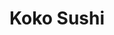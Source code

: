 ---
layout: place
title: "Koko Sushi"
permalink: /wisconsin/green-bay/koko-sushi.html
stateAbbr: WI
stateName: Wisconsin
cityName: Green Bay
seo:
  name: "Koko Sushi"
  type: Restaurant
  links: null
description: "Koko Sushi serves delicious sushi in Green Bay, Wisconsin. Try fresh Japanese dishes for a great dining experience. "
place_id: ChIJ97PXFrX6AogRpJzkqiq9Rdc
photos:
  - name: >-
      places/ChIJ97PXFrX6AogRpJzkqiq9Rdc/photos/AeeoHcLJWXXoa7aLrN0-cwZJ1mgzqnRPPfEhOSAGL2ewodXxgCQpx2mOqD41fnJk6560Aj4lMDVZ3X73soyLtdH4aU-AkMiYKydQB8Ji4NF1LOd8mcWB2BNAriBN1R0KDEjKfE4bXhcgAS6YH-lfLQO3J1vDfiIigaALCOmOgGTb4pr9xcs9_GK4WOoUsvQGPnxhNI1e6kmBbIcvTzi42i7nOdsDOgvGfRTdIwUEc5qFbo5OQJcyanZznlt1YPbXpPGV1n1swbACGo6x81fBnXcj6eQ5H2MYmQ7aofDgDEZ_trakEQ
    widthPx: 4800
    heightPx: 2400
    authorAttributions:
      - displayName: Koko Sushi Bar & Lounge
        uri: https://maps.google.com/maps/contrib/111723309138499573779
        photoUri: >-
          https://lh3.googleusercontent.com/a-/ALV-UjXagIjpkuaa_Qs5GzFZ7jizQ6hjnJMAYKmwClAcXPaKc_inPFk=s100-p-k-no-mo
    flagContentUri: >-
      https://www.google.com/local/imagery/report/?cb_client=maps_api_places.places_api&image_key=!1e10!2sAF1QipNvC9h3xJAUowBBLwJ3S4cjzSgvp979jXrOgtD8&hl=en-US
    googleMapsUri: >-
      https://www.google.com/maps/place//data=!3m4!1e2!3m2!1sAF1QipNvC9h3xJAUowBBLwJ3S4cjzSgvp979jXrOgtD8!2e10!4m2!3m1!1s0x8802fab516d7b3f7:0xd745bd2aaae49ca4
  - name: >-
      places/ChIJ97PXFrX6AogRpJzkqiq9Rdc/photos/AeeoHcLqDnLBeBHxCVtUzFUCwrafakrUp-u0VibLcM6_MFoN3GveuP5oXnbGmfevbMcM_iUrn_pBTCW4Z4IytwHlpml1BcLn8PHhMxjp0CHV-6t9OhwzxLxGASSIScnHEuHG291I_AgFdefxXTxOcbedKJWiHahnBDo7sIqMI10wTs3uQiMZZo0DlFRKvyyBd7qeyDGYIl5_k7vObzgqYmUyy14v_ICsWr6HOBpnpZ2Fja2D1-92osyIZ_jrnP9_hSy2DBXH-tf4oij5dyzxOJmi0aVX16QcSfQPN4lzlpUMxkROOw
    widthPx: 848
    heightPx: 565
    authorAttributions:
      - displayName: Koko Sushi Bar & Lounge
        uri: https://maps.google.com/maps/contrib/111723309138499573779
        photoUri: >-
          https://lh3.googleusercontent.com/a-/ALV-UjXagIjpkuaa_Qs5GzFZ7jizQ6hjnJMAYKmwClAcXPaKc_inPFk=s100-p-k-no-mo
    flagContentUri: >-
      https://www.google.com/local/imagery/report/?cb_client=maps_api_places.places_api&image_key=!1e10!2sAF1QipPbIMM_gwXWhJUBszbhirJ1X4upLBBqbdPyGpGL&hl=en-US
    googleMapsUri: >-
      https://www.google.com/maps/place//data=!3m4!1e2!3m2!1sAF1QipPbIMM_gwXWhJUBszbhirJ1X4upLBBqbdPyGpGL!2e10!4m2!3m1!1s0x8802fab516d7b3f7:0xd745bd2aaae49ca4
  - name: >-
      places/ChIJ97PXFrX6AogRpJzkqiq9Rdc/photos/AeeoHcKqjeSxH0XsUCT6yhFGh03YTe1NKvc08Ukm-dSrMCTV8xw6aXVi8Bf7bmNVkjImU0voxlthYgIlDjE7725MSC7INUny5F36LSDiy2uopPRaW4_sP5kXdcJgZyvi3YkvgYCGqB5NAKLQ1bBz-ELC7vAlb2bVHoyNHSECHb9QTLej0Fa97gjmmwHI3YC48FlvLhxgSnc8ib_Pd4FqwdzgwtOFwtC3vCUilbue9Sf3Lh4A9Frn5Nbl3tfAhVeb7h4AE0RBwtUutxQILFqA5zeTwvHp6RszRr1HL9R_sdMxSd32YT4kfKLV3Wo98pTpb32N13aSuaMdWS7Kd2xoc7usoDUxBbwYbMhS1LR2rUeNl5vx8jB3slrhlW1-vYbKZq-xxgg9SS3Sw49XeoSxZOtieBPJcuh3CGJusvNCDy6BIm6uHA
    widthPx: 4032
    heightPx: 2268
    authorAttributions:
      - displayName: Ross Campbell
        uri: https://maps.google.com/maps/contrib/117185835778848162786
        photoUri: >-
          https://lh3.googleusercontent.com/a-/ALV-UjVwG9RcRXWXcFesHsP-EK9o6cvKfBW0c56gNrYiy86TlwAQot43SQ=s100-p-k-no-mo
    flagContentUri: >-
      https://www.google.com/local/imagery/report/?cb_client=maps_api_places.places_api&image_key=!1e10!2sCIHM0ogKEICAgIDjl9CdGQ&hl=en-US
    googleMapsUri: >-
      https://www.google.com/maps/place//data=!3m4!1e2!3m2!1sCIHM0ogKEICAgIDjl9CdGQ!2e10!4m2!3m1!1s0x8802fab516d7b3f7:0xd745bd2aaae49ca4
  - name: >-
      places/ChIJ97PXFrX6AogRpJzkqiq9Rdc/photos/AeeoHcIm1VQ-g_FKUEl6FPrMynPoFobkvTOT8FnPgbJHcS6aGhJaXzMEJfK8BpjhdtGwiw2mEJBdG5o8mtcYroq7NUeY4Ais0j91jV-VlJRTUSj6AwV0VvjsgfapPxvjO9yMiviAW3TpxzTyAdoeJYgD_uu_3O9cgRIhtS1hGAdQSEMFubyUttNQgAf-yspGYK0lFo739pZyeJk4YH7rA8qi_CJAZAGkj16XW-d0U4DRi_S65HPzd4O8Pz89YePJ54cqQrvUmFDEunWWsoK4tL5Xh3gJH7MLiWLLsmgQ6MXpfbDigw
    widthPx: 4800
    heightPx: 2400
    authorAttributions:
      - displayName: Koko Sushi Bar & Lounge
        uri: https://maps.google.com/maps/contrib/111723309138499573779
        photoUri: >-
          https://lh3.googleusercontent.com/a-/ALV-UjXagIjpkuaa_Qs5GzFZ7jizQ6hjnJMAYKmwClAcXPaKc_inPFk=s100-p-k-no-mo
    flagContentUri: >-
      https://www.google.com/local/imagery/report/?cb_client=maps_api_places.places_api&image_key=!1e10!2sAF1QipMu6cOXorss0MhKPq94TsIys_RiiyGayvz4tsqX&hl=en-US
    googleMapsUri: >-
      https://www.google.com/maps/place//data=!3m4!1e2!3m2!1sAF1QipMu6cOXorss0MhKPq94TsIys_RiiyGayvz4tsqX!2e10!4m2!3m1!1s0x8802fab516d7b3f7:0xd745bd2aaae49ca4
  - name: >-
      places/ChIJ97PXFrX6AogRpJzkqiq9Rdc/photos/AeeoHcIVHSusPKC2q6g1kgjdi7HkUpMllwnf_-EF2TDzGUhwL0aXrBIU0clEsJTU7guHuaFDN_Y5B7gk3fTtNSAvhKzqpnNAEEmUdZooMQmC4ahNapwyCg8bDKwuvAhmk2jSt75iC4DJeMTtpHHpGcpKbDyhFpEK6rmxFlI9HLvKzUw-Wj_BVv81jXU1Ll3Bl_YkaIEPYkv9fUffqNeMuM_xodMeHmtMJJt_GFBtKkFEfeFny3vMFe8Dgd9stjLIIHMxwU2BkWciK9pJYLwpzgqiAF2mtfMcuC2JzyZg_n3U-jPEHUKYinjQg5T13Me7Lnd6oX4RMrAxFqbBUhyb9rOkmU5ag-5DdG9dta73teU6vUi7N8jbDnKgddPOa8RN-FZYLi2wXRsp-42yeCOqFffWl8GhzVkYNpzBfQnxeeFxTKo
    widthPx: 3024
    heightPx: 4032
    authorAttributions:
      - displayName: Marlies Schreier
        uri: https://maps.google.com/maps/contrib/104267101090017297117
        photoUri: >-
          https://lh3.googleusercontent.com/a-/ALV-UjUZOywt7hPThCEvWpNyZPsIlS1q59IIsGMIzNlR_XGVJnJ_8TE=s100-p-k-no-mo
    flagContentUri: >-
      https://www.google.com/local/imagery/report/?cb_client=maps_api_places.places_api&image_key=!1e10!2sCIHM0ogKEICAgIDxhO6Vfw&hl=en-US
    googleMapsUri: >-
      https://www.google.com/maps/place//data=!3m4!1e2!3m2!1sCIHM0ogKEICAgIDxhO6Vfw!2e10!4m2!3m1!1s0x8802fab516d7b3f7:0xd745bd2aaae49ca4
  - name: >-
      places/ChIJ97PXFrX6AogRpJzkqiq9Rdc/photos/AeeoHcLXPuaw2pcYoKqpRT7LlEF1ouI5a1sMG9FpDwI6X7ffeI3S8ZiDjDpUYUm1h7M2-AzCdQYAmK51u-9HSLmNxx5UzPFN7cPSQcMDdw3oQd3xkz4P39YxwcByBWcOOlTOAOTkWrZtvtyxFrEKVXSnkXItEdSRllHs5Tuf5ssel3KVyBTG7QySpELc8OEYStx1RRB5cpShLL8C9TuVKfxgsFksgTLTtf0T15dBxC1BbsPbUuL6vnn6lcJTUZ9ruFG1wIbOFJJP4EAs9USN-LtCGxmjViJ4asHvn5dKYfHmOO6xnsvhBrzxZjftGnUQ7tpvDMSyw86U8kD4ci7E3jVdb75ih03gNI7m57Ag6rSune1dE5hClL-pBN1RoobiipnBpNx8ZcgBl9W2w2MjS5XUiCTUkrwOB-jpq-YM6GjKyccwFA
    widthPx: 1145
    heightPx: 1507
    authorAttributions:
      - displayName: Noman Waheed
        uri: https://maps.google.com/maps/contrib/113838889542347615850
        photoUri: >-
          https://lh3.googleusercontent.com/a/ACg8ocJPAmIG7tMkqst3UUeZSmsclRNa_nOOgDnVi-lAh94ZFuoV=s100-p-k-no-mo
    flagContentUri: >-
      https://www.google.com/local/imagery/report/?cb_client=maps_api_places.places_api&image_key=!1e10!2sCIHM0ogKEICAgIDJjIbgZA&hl=en-US
    googleMapsUri: >-
      https://www.google.com/maps/place//data=!3m4!1e2!3m2!1sCIHM0ogKEICAgIDJjIbgZA!2e10!4m2!3m1!1s0x8802fab516d7b3f7:0xd745bd2aaae49ca4
  - name: >-
      places/ChIJ97PXFrX6AogRpJzkqiq9Rdc/photos/AeeoHcIDccV26_tQimC_6I4NaAjOMyPfOY936tU3YB1e5ppLFffAoc3puKpD1qwN5lKdrgJyaY-iLrLyOY5fTtpCsvzob0RlHLocu2EC2yFs5eyqdLQhha17LkCx_Z9n_3LnpUaj5ylhimjJIK5_8DFeMho7taOaYWbC127tawUGB_oOsMqaQipoK7AuwAFIV3TiTVuJBUtHnmcT-a9IhaUnc1pS8luUyjin9fQjd3HMgtmgsb7giUZ-LQ2MjhFdalcHsyzP2B5V-WRbNvUzPOc7NMa4ywOW4c76gZavhrirlc2PND8qwWQ9uHrWgdKdMR_mPzdBAeE9XEnbDuw6HqPuozM8pI8MRHHMdOSvd_pcBRxbv2VqJYSqTCFuvDnJMArTZxFKDLTfjFF4kZctNOgcXakJl9Bymt-fHOJLquRDUQar-aSl
    widthPx: 4032
    heightPx: 3024
    authorAttributions:
      - displayName: Y K
        uri: https://maps.google.com/maps/contrib/107774401230720203300
        photoUri: >-
          https://lh3.googleusercontent.com/a-/ALV-UjXToPTRRCuPtoZQyiH5eA87aQdhS2cxwgJVU1RAn-SzMP8UHNiM=s100-p-k-no-mo
    flagContentUri: >-
      https://www.google.com/local/imagery/report/?cb_client=maps_api_places.places_api&image_key=!1e10!2sCIHM0ogKEICAgICp2pra6QE&hl=en-US
    googleMapsUri: >-
      https://www.google.com/maps/place//data=!3m4!1e2!3m2!1sCIHM0ogKEICAgICp2pra6QE!2e10!4m2!3m1!1s0x8802fab516d7b3f7:0xd745bd2aaae49ca4
  - name: >-
      places/ChIJ97PXFrX6AogRpJzkqiq9Rdc/photos/AeeoHcJ5jlk30lqXxORCLns1NH7v7sTcksbzEJD9CW-io-cM8qDmsOahCVjgz77XPwMMzCx3KlUYbP7hQjy57LAnCerYZMTGpx83LTceBWvBee-xRcO86CYsobBiT8HWRzFgi_ndvb28hqTqZlYW_895UCW51Z6YGB7ffciQZNzmP3eOcll5NuPMJMoAD01seuK017PW1mJzAUOr26odR4wSoDHppdrBCfnhKVZtwwXhWcgvhqjU1jxb_9Yck9aO04Qg41u_zNwrxIy07eorjVGNc8pLT6JjLo1s5Mlowe8EH9Qn0xINPbAR023V1b_d-3mG75SdgAa-JT3DlD3YqHkAyzt6Ai6wgArTwN-NKGuyIuJ98LcK_wAkkx_l0YKmOgDSUb9sNOy9y9LX3R5ybEBGMbdenMVByYD_xZKRqbUElkg7GQ
    widthPx: 4032
    heightPx: 2268
    authorAttributions:
      - displayName: Colin Piaskowski (HTA Colin)
        uri: https://maps.google.com/maps/contrib/109378843712353132702
        photoUri: >-
          https://lh3.googleusercontent.com/a-/ALV-UjXQd2mO54VUkQ0aceNiEJNftNExsL4TroCsxAR-K4-sFSFs8xse-g=s100-p-k-no-mo
    flagContentUri: >-
      https://www.google.com/local/imagery/report/?cb_client=maps_api_places.places_api&image_key=!1e10!2sCIHM0ogKEICAgICX1ZOYHA&hl=en-US
    googleMapsUri: >-
      https://www.google.com/maps/place//data=!3m4!1e2!3m2!1sCIHM0ogKEICAgICX1ZOYHA!2e10!4m2!3m1!1s0x8802fab516d7b3f7:0xd745bd2aaae49ca4
  - name: >-
      places/ChIJ97PXFrX6AogRpJzkqiq9Rdc/photos/AeeoHcItxnX0CQjAit9a91RwZ8Nswnq8Pjd7Jnoksa1SeNwP7tj-T0oapeWBflvu_e4YsEk6H9_B4szwwLe5cfk5-Iwh2PQKHatIBSDLJW5UOZ2cbLmzL1QtEMqp5xZai-DtWvTmqHWAUZNzNur-5SXa55y5BYWBVLKweGYnEM3Sty8Ukp5cz7-_5Q2Xp4pbVV575HACI19zXIjEt3TbnAbuC0IdPO3RT0WHN7SNl8grCRS1BwlJ-ZWcgEgTc5ovvv0icfG6yMsAmbrlQqSwOzI7unFYCRHWDRhWdYSODwtc4eGmX9WML9ijc3Br0bXpLJYH4WZFP0Kp9Rz3AFYGUDLEZeUNdUZNZozez10BT_kgtUhK-1uynKsei5vbFNeEjJsrCobqIrqdLNXHSM4fydRm4paPuCAY8JsWdUPAmppbz6tzZg
    widthPx: 3603
    heightPx: 2565
    authorAttributions:
      - displayName: John Craemer
        uri: https://maps.google.com/maps/contrib/110686656541449192356
        photoUri: >-
          https://lh3.googleusercontent.com/a-/ALV-UjVN56yU6BzLbpdBRvwnkCGJhWIwr2civn6PWhlJvMED_lJh1Od8Ag=s100-p-k-no-mo
    flagContentUri: >-
      https://www.google.com/local/imagery/report/?cb_client=maps_api_places.places_api&image_key=!1e10!2sCIHM0ogKEICAgICRkP6Ydw&hl=en-US
    googleMapsUri: >-
      https://www.google.com/maps/place//data=!3m4!1e2!3m2!1sCIHM0ogKEICAgICRkP6Ydw!2e10!4m2!3m1!1s0x8802fab516d7b3f7:0xd745bd2aaae49ca4
  - name: >-
      places/ChIJ97PXFrX6AogRpJzkqiq9Rdc/photos/AeeoHcIz0kPEqQHODebm2nelHwCpqQFOKa9PVSMN83qeFWEPWXaWs-VSbl9r6BPjuk4KIpnwFPVT5WE8gCFZvyuVs6wfoi8WJ4VF17z199CSh_fepoSBLIaIWXo9cBzmY1z4AZ2-SeFrmTvNznn-q-DAZSeMbUxuVT0-c3ulRUsUqYnHLlwpziLM1RQBsb1vXvTvbI0ZrVRv9ANoVgTWT0qiFbghFTCxQhYKXwzdhDYT2KXHX0CtBzgrIsifE2i7MYyELO1HmBaMt1PuzMtHssLpzOKc7yW9rCJzAmg09EbudzO3SlRV-IQMjj1Ha05NX44E4aS2GwYPUafDV44jWw5ASlmYNcdfdjfb3uhROcbAHFVnX1IkGvmeP3NgTVFpGMs8Qinx0C33ht-uXVZyEnn8252maWYuhwfgwziMvVEFdQbrKWux
    widthPx: 3000
    heightPx: 4000
    authorAttributions:
      - displayName: Mr Bahn
        uri: https://maps.google.com/maps/contrib/101233629989311923665
        photoUri: >-
          https://lh3.googleusercontent.com/a/ACg8ocIO8OWAP58JpOh81Yzrz6Yke-ZvxxVXzElQAyMitfQZirEdoso=s100-p-k-no-mo
    flagContentUri: >-
      https://www.google.com/local/imagery/report/?cb_client=maps_api_places.places_api&image_key=!1e10!2sCIHM0ogKEICAgIDBzaS4pQE&hl=en-US
    googleMapsUri: >-
      https://www.google.com/maps/place//data=!3m4!1e2!3m2!1sCIHM0ogKEICAgIDBzaS4pQE!2e10!4m2!3m1!1s0x8802fab516d7b3f7:0xd745bd2aaae49ca4
address: 875 Lombardi Ave, Green Bay, WI 54304, USA
street: 875 Lombardi Ave
city: Green Bay
state: WI
zip: '54304'
country: USA
neighborhood: null
latitude: '44.497186'
longitude: '-88.045127'
accessibility_options: null
business_status: null
name: Koko Sushi
google_maps_links: null
primary_type: null
opening_hours:
  regular: null
  current: null
secondary_opening_hours:
  regular:
    weekdayDescriptions: null
    type: null
  current:
    weekdayDescriptions: null
    type: null
phone: null
price_level: null
price_range: null
rating: null
rating_count: 0
website: null
reviews: null
parking_options: null
payment_options: null
allow_dogs: null
curbside_pickup: null
delivery: null
dine_in: null
good_for_children: null
good_for_groups: null
good_for_sports: null
live_music: null
menu_for_children: null
outdoor_seating: null
reservable: null
restroom: null
serves_beer: null
serves_breakfast: null
serves_brunch: null
serves_cocktails: null
serves_coffee: null
serves_dinner: null
serves_dessert: null
serves_lunch: null
serves_vegetarian_food: null
serves_wine: null
takeout: null
update_category: essentials
summary: null

---